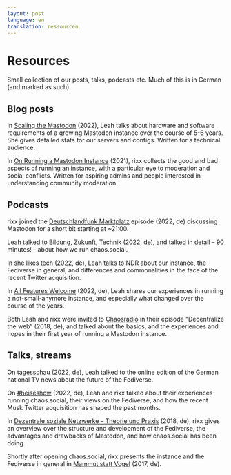 ```yaml
---
layout: post
language: en
translation: ressourcen
---
```

# Resources

Small collection of our posts, talks, podcasts etc. Much of this is in German (and marked as such).

## Blog posts

In [Scaling the Mastodon](https://leah.is/posts/scaling-the-mastodon/) (2022), Leah talks about hardware and software
requirements of a growing Mastodon instance over the course of 5-6 years. She gives detailed stats for our servers and
configs. Written for a technical audience.

In [On Running a Mastodon Instance](https://rixx.de/blog/on-running-a-mastodon-instance/) (2021), rixx collects the good
and bad aspects of running an instance, with a particular eye to moderation and social conflicts. Written for aspiring
admins and people interested in understanding community moderation.

## Podcasts

rixx joined the [Deutschlandfunk
Marktplatz](https://www.deutschlandfunk.de/marktplatz-29-12-2022-alternativen-zu-twitter-tiktok-facebook-und-co-dlf-b9ae9ddc-100.html)
episode (2022, de) discussing Mastodon for a short bit starting at ~21:00.

Leah talked to [Bildung, Zukunft,
Technik](https://bildung-zukunft-technik.de/2022/12/16/bzt098-moderation-einer-mastodon-instanz/) (2022, de), and
talked in detail – 90 minutes! - about how we run chaos.social.

In [she likes
tech](https://www.ardaudiothek.de/episode/she-likes-tech-der-podcast-ueber-technologie/troeoet-statt-tweet-mit-leah-oswald/ndr/12114311/)
(2022, de), Leah talks to NDR about our instance, the Fediverse in general, and differences and commonalities in the
face of the recent Twitter acquisition.

In [All Features Welcome](https://features-welcome.de/?podcast=all-features-welcome-009-mastodon) (2022, de), Leah
shares our experiences in running a not-small-anymore instance, and especially what changed over the course of the
years.

Both Leah and rixx were invited to [Chaosradio](https://chaosradio.de/cr249-decentralizetheweb) in their episode
“Decentralize the web” (2018, de), and talked about the basics, and the experiences and hopes in their first year of running
a Mastodon instance.

## Talks, streams

On [tagesschau](https://www.youtube.com/watch?v=Vn3trbEbQ8Y&t=180s) (2022, de), Leah talked to the online edition of the
German national TV news about the future of the Fediverse.

On [#heiseshow](https://www.youtube.com/watch?v=GfxFqJCTwuo) (2022, de), Leah and rixx talked about their experiences
running chaos.social, their views on the Fediverse, and how the recent Musk Twitter acquisition has shaped the past
months.

In [Dezentrale soziale Netzwerke – Theorie und
Praxis](https://media.ccc.de/v/gpn18-175-dezentrale-soziale-netzwerke-theorie-und-praxis) (2018, de), rixx gives an
overview over the structure and development of the Fediverse, the advantages and drawbacks of Mastodon, and how
chaos.social has been doing.

Shortly after opening chaos.social, rixx presents the instance and the Fediverse in general in [Mammut statt
Vogel](https://media.ccc.de/v/gpn17-8575-mammut_statt_vogel) (2017, de).

